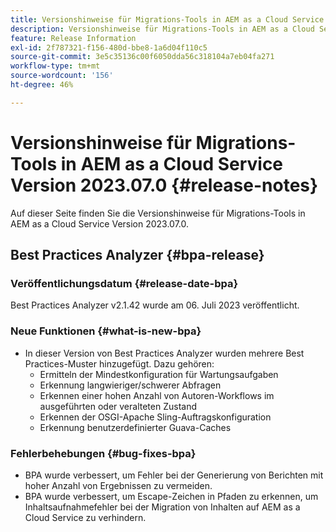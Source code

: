```yaml
---
title: Versionshinweise für Migrations-Tools in AEM as a Cloud Service Version 2023.07.0
description: Versionshinweise für Migrations-Tools in AEM as a Cloud Service Version 2023.07.0
feature: Release Information
exl-id: 2f787321-f156-480d-bbe8-1a6d04f110c5
source-git-commit: 3e5c35136c00f6050dda56c318104a7eb04fa271
workflow-type: tm+mt
source-wordcount: '156'
ht-degree: 46%

---
```


# Versionshinweise für Migrations-Tools in AEM as a Cloud Service Version 2023.07.0 {#release-notes}

Auf dieser Seite finden Sie die Versionshinweise für Migrations-Tools in AEM as a Cloud Service Version 2023.07.0.

## Best Practices Analyzer {#bpa-release}

### Veröffentlichungsdatum {#release-date-bpa}

Best Practices Analyzer v2.1.42 wurde am 06. Juli 2023 veröffentlicht.

### Neue Funktionen {#what-is-new-bpa}

* In dieser Version von Best Practices Analyzer wurden mehrere Best Practices-Muster hinzugefügt. Dazu gehören:
   * Ermitteln der Mindestkonfiguration für Wartungsaufgaben
   * Erkennung langwieriger/schwerer Abfragen
   * Erkennen einer hohen Anzahl von Autoren-Workflows im ausgeführten oder veralteten Zustand
   * Erkennen der OSGI-Apache Sling-Auftragskonfiguration
   * Erkennung benutzerdefinierter Guava-Caches

### Fehlerbehebungen {#bug-fixes-bpa}

* BPA wurde verbessert, um Fehler bei der Generierung von Berichten mit hoher Anzahl von Ergebnissen zu vermeiden.
* BPA wurde verbessert, um Escape-Zeichen in Pfaden zu erkennen, um Inhaltsaufnahmefehler bei der Migration von Inhalten auf AEM as a Cloud Service zu verhindern.
